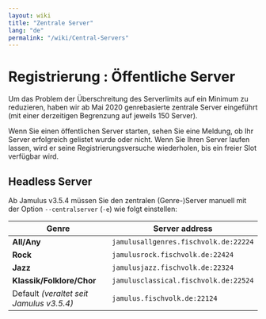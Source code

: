 ```yaml
---
layout: wiki
title: "Zentrale Server"
lang: "de"
permalink: "/wiki/Central-Servers"
---
```


# Registrierung : Öffentliche Server

Um das Problem der Überschreitung des Serverlimits auf ein Minimum zu reduzieren, haben wir ab Mai 2020 genrebasierte zentrale Server eingeführt (mit einer derzeitigen Begrenzung auf jeweils 150 Server).

Wenn Sie einen öffentlichen Server starten, sehen Sie eine Meldung, ob Ihr Server erfolgreich gelistet wurde oder nicht. Wenn Sie Ihren Server laufen lassen, wird er seine Registrierungsversuche wiederholen, bis ein freier Slot verfügbar wird.  

## Headless Server

Ab Jamulus v3.5.4 müssen Sie den zentralen (Genre-)Server manuell mit der Option `--centralserver` (`-e`) wie folgt einstellen:

| Genre |   Server address           |
|-----------|------------------|
|**All/Any** |`jamulusallgenres.fischvolk.de:22224`    |
|**Rock**|`jamulusrock.fischvolk.de:22424`|
|**Jazz**|`jamulusjazz.fischvolk.de:22324`|
|**Klassik/Folklore/Chor**|`jamulusclassical.fischvolk.de:22524`|
|Default _(veraltet seit Jamulus v3.5.4)_|`jamulus.fischvolk.de:22124`|
